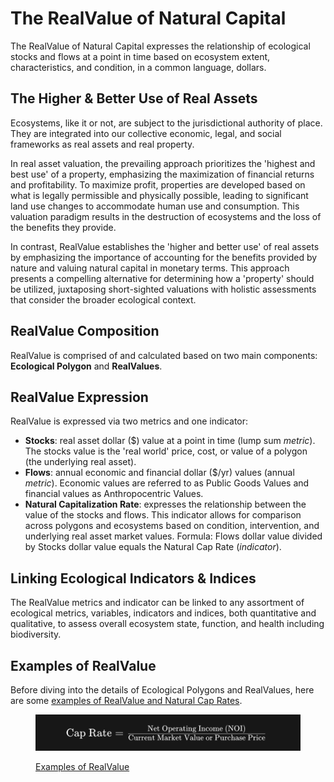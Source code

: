 # The RealValue of Natural Capital

The RealValue of Natural Capital expresses the relationship of ecological stocks and flows at a point in time based on ecosystem extent, characteristics, and condition, in a common language, dollars.

## The Higher & Better Use of Real Assets

Ecosystems, like it or not, are subject to the jurisdictional authority of place. They are integrated into our collective economic, legal, and social frameworks as real assets and real property.

In real asset valuation, the prevailing approach prioritizes the 'highest and best use' of a property, emphasizing the maximization of financial returns and profitability. To maximize profit, properties are developed based on what is legally permissible and physically possible, leading to significant land use changes to accommodate human use and consumption. This valuation paradigm results in the destruction of ecosystems and the loss of the benefits they provide.

In contrast, RealValue establishes the 'higher and better use' of real assets by emphasizing the importance of accounting for the benefits provided by nature and valuing natural capital in monetary terms. This approach presents a compelling alternative for determining how a 'property' should be utilized, juxtaposing short-sighted valuations with holistic assessments that consider the broader ecological context.

## RealValue Composition&#x20;

RealValue is comprised of and calculated based on two main components: **Ecological Polygon** and **RealValues**.

## RealValue Expression

RealValue is expressed via two metrics and one indicator:

* **Stocks**: real asset dollar ($) value at a point in time (lump sum _metric_). The stocks value is the 'real world' price, cost, or value of a polygon (the underlying real asset).
* **Flows**: annual economic and financial dollar ($/yr) values (annual _metric_). Economic values are referred to as Public Goods Values and financial values as Anthropocentric Values.
* **Natural Capitalization Rate**: expresses the relationship between the value of the stocks and flows. This indicator allows for comparison across polygons and ecosystems based on condition, intervention, and underlying real asset market values. Formula: Flows dollar value divided by Stocks dollar value equals the Natural Cap Rate (_indicator_).

## Linking Ecological Indicators & Indices

The RealValue metrics and indicator can be linked to any assortment of ecological metrics, variables, indicators and indices, both quantitative and qualitative, to assess overall ecosystem state, function, and health including biodiversity.

## Examples of RealValue

Before diving into the details of Ecological Polygons and RealValues, here are some [examples of RealValue and Natural Cap Rates](examples-of-realvalue.md).

<figure><img src="../../.gitbook/assets/image (1) (1).png" alt=""><figcaption><p><a href="examples-of-realvalue.md">Examples of RealValue</a></p></figcaption></figure>

